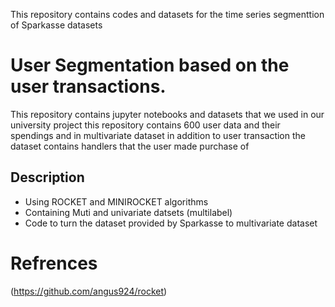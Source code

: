 This repository contains codes and datasets for the time series segmenttion of Sparkasse datasets
# User Segmentation based on the user transactions.
This repository contains jupyter notebooks and datasets that we used in our university project
this repository contains 600 user data and their spendings and in multivariate dataset in addition to user transaction the dataset contains handlers that the user made purchase of

## Description
- Using ROCKET and MINIROCKET algorithms 
- Containing Muti and univariate datsets (multilabel)
- Code to turn the dataset provided by Sparkasse to multivariate dataset

# Refrences
(https://github.com/angus924/rocket)



